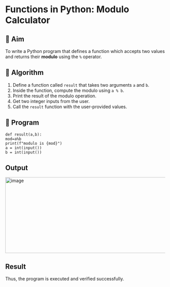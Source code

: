 # Functions in Python: Modulo Calculator

## 🎯 Aim
To write a Python program that defines a function which accepts two values and returns their **modulo** using the `%` operator.

## 🧠 Algorithm
1. Define a function called `result` that takes two arguments `a` and `b`.
2. Inside the function, compute the modulo using `a % b`.
3. Print the result of the modulo operation.
4. Get two integer inputs from the user.
5. Call the `result` function with the user-provided values.

## 🧾 Program
~~~
def result(a,b): 
mod=a%b 
print(f"modulo is {mod}") 
a = int(input()) 
b = int(input())
~~~
## Output
<img width="536" height="238" alt="image" src="https://github.com/user-attachments/assets/a0d8562b-ac18-436f-9811-eeb62ca2622d" />

## Result
Thus, the program is executed and verified successfully.
